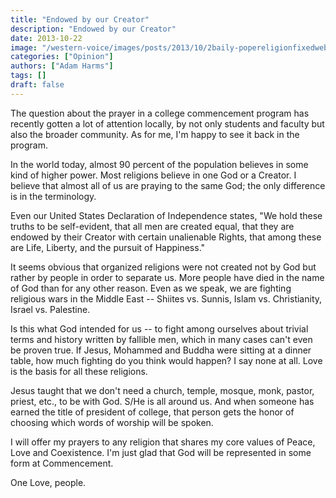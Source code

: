 ```yaml
---
title: "Endowed by our Creator"
description: "Endowed by our Creator"
date: 2013-10-22
image: "/western-voice/images/posts/2013/10/2baily-popereligionfixedweb.jpg"
categories: ["Opinion"]
authors: ["Adam Harms"]
tags: []
draft: false
---
```

The question about the prayer in a college commencement program has recently gotten a lot of attention locally, by not only students and faculty but also the broader community. As for me, I'm happy to see it back in the program.

In the world today, almost 90 percent of the population believes in some kind of higher power. Most religions believe in one God or a Creator. I believe that almost all of us are praying to the same God; the only difference is in the terminology.

Even our United States Declaration of Independence states, "We hold these truths to be self-evident, that all men are created equal, that they are endowed by their Creator with certain unalienable Rights, that among these are Life, Liberty, and the pursuit of Happiness."

It seems obvious that organized religions were not created not by God but rather by people in order to separate us. More people have died in the name of God than for any other reason. Even as we speak, we are fighting religious wars in the Middle East -- Shiites vs. Sunnis, Islam vs. Christianity, Israel vs. Palestine.

Is this what God intended for us -- to fight among ourselves about trivial terms and history written by fallible men, which in many cases can't even be proven true. If Jesus, Mohammed and Buddha were sitting at a dinner table, how much fighting do you think would happen? I say none at all. Love is the basis for all these religions.

Jesus taught that we don't need a church, temple, mosque, monk, pastor, priest, etc., to be with God. S/He is all around us. And when someone has earned the title of president of college, that person gets the honor of choosing which words of worship will be spoken.

I will offer my prayers to any religion that shares my core values of Peace, Love and Coexistence. I'm just glad that God will be represented in some form at Commencement.

One Love, people.
